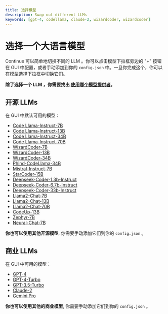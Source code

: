 ```yaml
---
title: 选择模型
description: Swap out different LLMs
keywords: [gpt-4, codellama, claude-2, wizardcoder, wizardcoder]
---
```


# 选择一个大语言模型

Continue 可以简单地切换不同的 LLM 。你可以点击模型下拉框旁边的 "+" 按钮在 GUI 中配置，或者手动添加到你的 `config.json` 中。一旦你完成这个，你可以在模型选择下拉框中切换它们。

**除了选择一个 LLM ，你需要找出 [使用哪个模型提供者](./select-provider.md)。**

## 开源 LLMs

在 GUI 中默认可用的模型：

- [Code Llama-Instruct-7B](https://github.com/continuedev/what-llm-to-use/blob/main/README.md#1-code-llama)
- [Code Llama-Instruct-13B](https://github.com/continuedev/what-llm-to-use/blob/main/README.md#1-code-llama)
- [Code Llama-Instruct-34B](https://github.com/continuedev/what-llm-to-use/blob/main/README.md#1-code-llama)
- [Code Llama-Instruct-70B](https://github.com/continuedev/what-llm-to-use/blob/main/README.md#1-code-llama)
- [WizardCoder-7B](https://github.com/continuedev/what-llm-to-use/blob/main/README.md#2-wizardcoder)
- [WizardCoder-13B](https://github.com/continuedev/what-llm-to-use/blob/main/README.md#2-wizardcoder)
- [WizardCoder-34B](https://github.com/continuedev/what-llm-to-use/blob/main/README.md#2-wizardcoder)
- [Phind-CodeLlama-34B](https://github.com/continuedev/what-llm-to-use/blob/main/README.md#3-phind-codellama)
- [Mistral-Instruct-7B](https://github.com/continuedev/what-llm-to-use/blob/main/README.md#4-mistral)
- [StarCoder-15B](https://github.com/continuedev/what-llm-to-use/blob/main/README.md#5-starcoder)
- [Deepseek-Coder-1.3b-Instruct](https://github.com/continuedev/what-llm-to-use/blob/main/README.md#6-deepseek-coder)
- [Deepseek-Coder-6.7b-Instruct](https://github.com/continuedev/what-llm-to-use/blob/main/README.md#6-deepseek-coder)
- [Deepseek-Coder-33b-Instruct](https://github.com/continuedev/what-llm-to-use/blob/main/README.md#6-deepseek-coder)
- [Llama2-Chat-7B](https://github.com/continuedev/what-llm-to-use/blob/main/README.md#7-llama2)
- [Llama2-Chat-13B](https://github.com/continuedev/what-llm-to-use/blob/main/README.md#7-llama2)
- [Llama2-Chat-70B](https://github.com/continuedev/what-llm-to-use/blob/main/README.md#7-llama2)
- [CodeUp-13B](https://huggingface.co/deepse/CodeUp-Llama-2-13b-chat-hf)
- [Zephyr-7B](https://huggingface.co/huggingfaceh4/zephyr-7b-beta)
- [Neural-Chat-7B](https://huggingface.co/Intel/neural-chat-7b-v3-3)

**你也可以使用其他开源模型**, 你需要手动添加它们到你的 `config.json` 。

## 商业 LLMs

在 GUI 中可用的模型：

- [GPT-4](https://github.com/continuedev/what-llm-to-use/blob/main/README.md#1-gpt-4)
- [GPT-4-Turbo](https://github.com/continuedev/what-llm-to-use/blob/main/README.md#2-gpt-4-turbo)
- [GPT-3.5-Turbo](https://github.com/continuedev/what-llm-to-use/blob/main/README.md#3-gpt-35-turbo)
- [Claude-2](https://github.com/continuedev/what-llm-to-use/blob/main/README.md#4-claude-2)
- [Gemini Pro](https://github.com/continuedev/what-llm-to-use/blob/main/README.md#5-palm-2)

**你也可以使用其他的商业模型**, 你需要手动添加它们到你的 `config.json` 。
